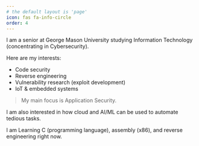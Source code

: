 ```yaml
---
# the default layout is 'page'
icon: fas fa-info-circle
order: 4
---
```


I am a senior at George Mason University studying Information Technology (concentrating in Cybersecurity). 

Here are my interests:
- Code security
- Reverse engineering 
- Vulnerability research (exploit development)
- IoT & embedded systems

> My main focus is Application Security.

I am also interested in how cloud and AI/ML can be used to automate tedious tasks.


I am Learning C (programming language), assembly (x86), and reverse engineering right now.